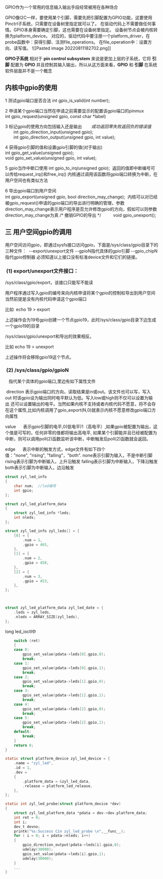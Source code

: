 GPIO作为一个常用的信息输入输出手段经常被用在各种场合

GPIO像I2C一样，要使用某个引脚，需要先把引脚配置为GPIO功能，这要使用Pinctrl子系统，只需要在设备树里指定就可以了。
在驱动代码上不需要做任何事情。GPIO本身需要确定引脚，这也需要在设备树里指定。
设备树节点会被内核转换为platform_device。
对应的，驱动代码中要注册一个platform_driver，在probe函数中：获得引脚、注测file_operations。
在file_operation中：设置方向、读写值。
![[Pasted image 20220811182702.png]]

**GPIO子系统** 相对于 **pin control subsystem** 来说是更加上层的子系统，它将 **引脚** 配置为 **GPIO** 并且控制其输入输出，所以从这方面来看，**GPIO** 和 **引脚** 在系统软件层面并不是一个概念


## 内核中gpio的使用
1 测试gpio端口是否合法 int gpio_is_valid(int number); 

2 申请某个gpio端口当然在申请之前需要显示的配置该gpio端口的pinmux
       int gpio_request(unsigned gpio, const char \*label)

3 标记gpio的使用方向包括输入还是输出
       *成功返回零失败返回负的错误值*
       int gpio_direction_input(unsigned gpio); 
       int gpio_direction_output(unsigned gpio, int value); 

4 获得gpio引脚的值和设置gpio引脚的值(对于输出)
        int gpio_get_value(unsigned gpio);
        void gpio_set_value(unsigned gpio, int value); 

5 gpio当作中断口使用
        int gpio_to_irq(unsigned gpio); 
        返回的值即中断编号可以传给request_irq()和free_irq()
        内核通过调用该函数将gpio端口转换为中断，在用户空间也有类似方法

6 导出gpio端口到用户空间
        int gpio_export(unsigned gpio, bool direction_may_change); 
        内核可以对已经被gpio_request()申请的gpio端口的导出进行明确的管理，参数direction_may_change表示用户程序是否允许修改gpio的方向，假如可以则参数direction_may_change为真
        /* 撤销GPIO的导出 \*/ 
        void gpio_unexport(); 

## 三 用户空间gpio的调用 

用户空间访问gpio，即通过sysfs接口访问gpio，下面是/sys/class/gpio目录下的三种文件： 
        --export/unexport文件
        --gpioN指代具体的gpio引脚
        --gpio_chipN指代gpio控制器
        必须知道以上接口没有标准device文件和它们的链接。 

###  (1) export/unexport文件接口：
/sys/class/gpio/export，该接口只能写不能读

用户程序通过写入gpio的编号来向内核申请将某个gpio的控制权导出到用户空间当然前提是没有内核代码申请这个gpio端口

比如  echo 19 > export 

上述操作会为19号gpio创建一个节点gpio19，此时/sys/class/gpio目录下边生成一个gpio19的目录

/sys/class/gpio/unexport和导出的效果相反。 

比如 echo 19 > unexport

上述操作将会移除gpio19这个节点。 

###  (2) /sys/class/gpio/gpioN

   指代某个具体的gpio端口,里边有如下属性文件

 direction 表示gpio端口的方向，读取结果是in或out。该文件也可以写，写入out 时该gpio设为输出同时电平默认为低。写入low或high则不仅可以设置为输出 还可以设置输出的电平。当然如果内核不支持或者内核代码不愿意，将不会存在这个属性,比如内核调用了gpio_export(N,0)就表示内核不愿意修改gpio端口方向属性 

value      表示gpio引脚的电平,0(低电平)1（高电平）,如果gpio被配置为输出，这个值是可写的，任何非零的值都将输出高电平, 如果某个引脚能并且已经被配置为中断，则可以调用poll(2)函数监听该中断，中断触发后poll(2)函数就会返回。

edge      表示中断的触发方式，edge文件有如下四个值："none", "rising", "falling"，"both".
                none表示引脚为输入，不是中断引脚
                rising表示引脚为中断输入，上升沿触发
                falling表示引脚为中断输入，下降沿触发
                both表示引脚为中断输入，边沿触发

```c
struct zyl_led_info
{
    char num;  //led编号
    int gpio;
};

struct zyl_led_platform_data
{
    struct zyl_led_info *leds;
    int nleds;
};

struct zyl_led_info zyl_leds[] = {
    [0] = {
        .num = 1,
        .gpio = 465,
    },
    [1] = {
        .num = 2,
        .gpio = 458,
    },
    [2] = {
        .num = 3,
        .gpio = 453,
    },
};

  

struct zyl_led_platform_data zyl_led_date = {
    .leds = zyl_leds,
    .nleds = ARRAY_SIZE(zyl_leds),
};
```

long led_ioctl中
```c
    switch (ret)
    {
    case 0:
        gpio_set_value(pdata->leds[0].gpio,0);
        break;
    case 1:
        gpio_set_value(pdata->leds[0].gpio,1);
        break;
    case 2:
        gpio_set_value(pdata->leds[1].gpio,0);
        break;
    case 3:
        gpio_set_value(pdata->leds[1].gpio,1);
        break;
    case 4:
        gpio_set_value(pdata->leds[2].gpio,0);
        break;
    case 5:
        gpio_set_value(pdata->leds[2].gpio,1);
        break;
    default:
        break;
    }
    return 0;
}
```

```c
static struct platform_device zyl_led_device = {
    .name = "zyl_led",
    .id = 1,
    .dev =
    {
        .platform_data = &zyl_led_data,
        .release = platform_led_release,
    },
};

static int zyl_led_probe(struct platform_device *dev)
{
    struct zyl_led_platform_data *pdata = dev->dev.platform_data;
    int ret = 0;
    int i;
    dev_t devno;
    printk("%s:Success Cin zyl_led_probe \n",__func__);
    for ( i = 0; i < pdata->nleds; i++)
    {
        gpio_direction_output(pdata->leds[i].gpio,0);
        udelay(30000);
        gpio_set_value(pdata->leds[i].gpio,1);
        udelay(30000);
    }
    ...
}
```

